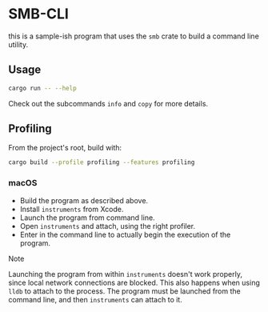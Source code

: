 # SMB-CLI
this is a sample-ish program that uses the `smb` crate to build a command line utility.
## Usage
```sh
cargo run -- --help
```
Check out the subcommands `info` and `copy` for more details.
## Profiling
From the project's root, build with:
```sh
cargo build --profile profiling --features profiling
```
### macOS
- Build the program as described above.
- Install `instruments` from Xcode.
- Launch the program from command line.
- Open `instruments` and attach, using the right profiler.
- Enter in the command line to actually begin the execution of the program.

>[!note]
> Launching the program from within `instruments` doesn't work properly, since local network connections are blocked. This also happens when using `lldb` to attach to the process. The program must be launched from the command line, and then `instruments` can attach to it.